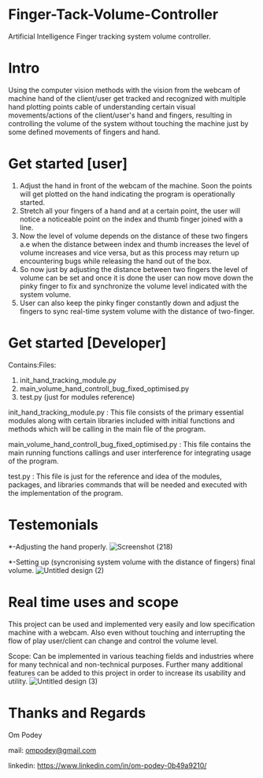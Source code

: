# Finger-Tack-Volume-Controller
Artificial Intelligence Finger tracking system volume controller.
# Intro
Using the computer vision methods with the vision from the webcam of machine hand of the client/user get tracked and recognized with multiple hand plotting points cable of understanding certain visual movements/actions of the client/user's hand and fingers, resulting in controlling the volume of the system without touching the machine just by some defined movements of fingers and hand.
# Get started [user]
1. Adjust the hand in front of the webcam of the machine. Soon the points will get plotted on the hand indicating the program is operationally started.
2. Stretch all your fingers of a hand and at a certain point, the user will notice a noticeable point on the index and thumb finger joined with a line.
3. Now the level of volume depends on the distance of these two fingers a.e when the distance between index and thumb increases the level of volume increases and vice versa, but as this process may return up encountering bugs while releasing the hand out of the box.
4. So now just by adjusting the distance between two fingers the level of volume can be set and once it is done the user can now move down the pinky finger to fix and synchronize the volume level indicated with the system volume.
5. User can also keep the pinky finger constantly down and adjust the fingers to sync real-time system volume with the distance of two-finger.
# Get started [Developer]
Contains:Files:
1. init_hand_tracking_module.py
2. main_volume_hand_controll_bug_fixed_optimised.py
3. test.py (just for modules reference)

init_hand_tracking_module.py : This file consists of the primary essential modules along with certain libraries included with initial functions and methods which will be calling in the main file of the program.

main_volume_hand_controll_bug_fixed_optimised.py : This file contains the main running functions callings and user interference for integrating usage of the program.

test.py : This file is just for the reference and idea of the modules, packages, and libraries commands that will be needed and executed with the implementation of the program.
# Testemonials
*-Adjusting the hand properly.
![Screenshot (218)](https://user-images.githubusercontent.com/84179156/132119917-918b6fa3-3033-49ca-8537-750de9abf044.png)

*-Setting up (syncronising system volume with the distance of fingers) final volume.
![Untitled design (2)](https://user-images.githubusercontent.com/84179156/132119970-91d1ca5f-8859-4ab0-a23d-828f03446952.png)
# Real time uses and scope
This project can be used and implemented very easily and low specification machine with a webcam.
Also even without touching and interrupting the flow of play user/client can change and control the volume level.

Scope: Can be implemented in various teaching fields and industries where for many technical and non-technical purposes. Further many additional features can be added to this project in order to increase its usability and utility.
![Untitled design (3)](https://user-images.githubusercontent.com/84179156/132120139-eacd3155-6fb4-4c2a-b118-642196c3dbb7.png)

# Thanks and Regards
Om Podey

mail: ompodey@gmail.com

linkedin: https://www.linkedin.com/in/om-podey-0b49a9210/


